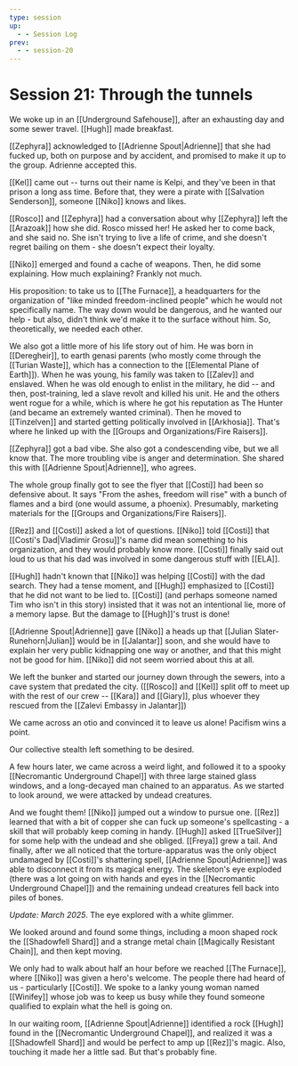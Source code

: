 ```yaml
---
type: session
up:
  - - Session Log
prev:
  - - session-20
---
```


# Session 21: Through the tunnels

We woke up in an [[Underground Safehouse]], after an exhausting day and some sewer travel. [[Hugh]] made breakfast.

[[Zephyra]] acknowledged to [[Adrienne Spout|Adrienne]] that she had fucked up, both on purpose and by accident, and promised to make it up to the group. Adrienne accepted this.

[[Kel]] came out -- turns out their name is Kelpi, and they've been in that prison a long ass time. Before that, they were a pirate with [[Salvation Senderson]], someone [[Niko]] knows and likes. 

[[Rosco]] and [[Zephyra]] had a conversation about why [[Zephyra]] left the [[Arazoak]] how she did. Rosco missed her! He asked her to come back, and she said no. She isn't trying to live a life of crime, and she doesn't regret bailing on them - she doesn't expect their loyalty. 

[[Niko]] emerged and found a cache of weapons. Then, he did some explaining. How much explaining? Frankly not much.

His proposition: to take us to [[The Furnace]], a headquarters for the organization of "like minded freedom-inclined people" which he would not specifically name. The way down would be dangerous, and he wanted our help - but also, didn't think we'd make it to the surface without him. So, theoretically, we needed each other. 

We also got a little more of his life story out of him. He was born in [[Deregheir]], to earth genasi parents (who mostly come through the [[Turian Waste]], which has a connection to the [[Elemental Plane of Earth]]). When he was young, his family was taken to [[Zalev]] and enslaved. When he was old enough to enlist in the military, he did -- and then, post-training, led a slave revolt and killed his unit. He and the others went rogue for a while, which is where he got his reputation as The Hunter (and became an extremely wanted criminal). Then he moved to [[Tinzelven]] and started getting politically involved in [[Arkhosia]]. That's where he linked up with the [[Groups and Organizations/Fire Raisers]]. 

[[Zephyra]] got a bad vibe. She also got a condescending vibe, but we all know that. The more troubling vibe is anger and determination. She shared this with [[Adrienne Spout|Adrienne]], who agrees.

The whole group finally got to see the flyer that [[Costi]] had been so defensive about. It says "From the ashes, freedom will rise" with a bunch of flames and a bird (one would assume, a phoenix). Presumably, marketing materials for the [[Groups and Organizations/Fire Raisers]]. 

[[Rez]] and [[Costi]] asked a lot of questions. [[Niko]] told [[Costi]] that [[Costi's Dad|Vladimir Grosu]]'s name did mean something to his organization, and they would probably know more. [[Costi]] finally said out loud to us that his dad was involved in some dangerous stuff with [[ELA]]. 

[[Hugh]] hadn't known that [[Niko]] was helping [[Costi]] with the dad search. They had a tense moment, and [[Hugh]] emphasized to [[Costi]] that he did not want to be lied to. [[Costi]] (and perhaps someone named Tim who isn't in this story) insisted that it was not an intentional lie, more of a memory lapse. But the damage to [[Hugh]]'s trust is done!

[[Adrienne Spout|Adrienne]] gave [[Niko]] a heads up that [[Julian Slater-Runehorn|Julian]] would be in [[Jalantar]] soon, and she would have to explain her very public kidnapping one way or another, and that this might not be good for him. [[Niko]] did not seem worried about this at all.

We left the bunker and started our journey down through the sewers, into a cave system that predated the city. ([[Rosco]] and [[Kel]] split off to meet up with the rest of our crew -- [[Kara]] and [[Giary]], plus whoever they rescued from the [[Zalevi Embassy in Jalantar]]) 

We came across an otio and convinced it to leave us alone! Pacifism wins a point. 

Our collective stealth left something to be desired.

A few hours later, we came across a weird light, and followed it to a spooky [[Necromantic Underground Chapel]] with three large stained glass windows, and a long-decayed man chained to an apparatus. As we started to look around, we were attacked by undead creatures. 

And we fought them! [[Niko]] jumped out a window to pursue one. [[Rez]] learned that with a bit of copper she can fuck up someone's spellcasting - a skill that will probably keep coming in handy. [[Hugh]] asked [[TrueSilver]] for some help with the undead and she obliged. [[Freya]] grew a tail. And finally, after we all noticed that the torture-apparatus was the only object undamaged by [[Costi]]'s shattering spell, [[Adrienne Spout|Adrienne]] was able to disconnect it from its magical energy. The skeleton's eye exploded (there was a lot going on with hands and eyes in the [[Necromantic Underground Chapel]]) and the remaining undead creatures fell back into piles of bones.

*Update: March 2025*. The eye explored with a white glimmer.

We looked around and found some things, including a moon shaped rock the [[Shadowfell Shard]] and a strange metal chain [[Magically Resistant Chain]], and then kept moving.

We  only had to walk about half an hour before we reached [[The Furnace]], where [[Niko]] was given a hero's welcome. The people there had heard of us - particularly [[Costi]]. We spoke to a lanky young woman named [[Winifey]] whose job was to keep us busy while they found someone qualified to explain what the hell is going on. 

In our waiting room, [[Adrienne Spout|Adrienne]] identified a rock [[Hugh]] found in the [[Necromantic Underground Chapel]], and realized it was a [[Shadowfell Shard]] and would be perfect to amp up [[Rez]]'s magic. Also, touching it made her a little sad. But that's probably fine. 